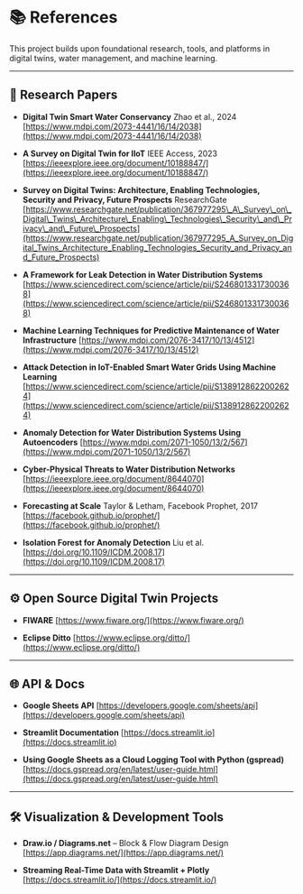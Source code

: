 # 📚 References

This project builds upon foundational research, tools, and platforms in digital twins, water management, and machine learning.

---

## 🧪 Research Papers

* **Digital Twin Smart Water Conservancy**
  Zhao et al., 2024
  [https://www.mdpi.com/2073-4441/16/14/2038](https://www.mdpi.com/2073-4441/16/14/2038)

* **A Survey on Digital Twin for IIoT**
  IEEE Access, 2023
  [https://ieeexplore.ieee.org/document/10188847/](https://ieeexplore.ieee.org/document/10188847/)

* **Survey on Digital Twins: Architecture, Enabling Technologies, Security and Privacy, Future Prospects**
  ResearchGate
  [https://www.researchgate.net/publication/367977295\_A\_Survey\_on\_Digital\_Twins\_Architecture\_Enabling\_Technologies\_Security\_and\_Privacy\_and\_Future\_Prospects](https://www.researchgate.net/publication/367977295_A_Survey_on_Digital_Twins_Architecture_Enabling_Technologies_Security_and_Privacy_and_Future_Prospects)

* **A Framework for Leak Detection in Water Distribution Systems**
  [https://www.sciencedirect.com/science/article/pii/S2468013317300368](https://www.sciencedirect.com/science/article/pii/S2468013317300368)

* **Machine Learning Techniques for Predictive Maintenance of Water Infrastructure**
  [https://www.mdpi.com/2076-3417/10/13/4512](https://www.mdpi.com/2076-3417/10/13/4512)

* **Attack Detection in IoT-Enabled Smart Water Grids Using Machine Learning**
  [https://www.sciencedirect.com/science/article/pii/S1389128622002624](https://www.sciencedirect.com/science/article/pii/S1389128622002624)

* **Anomaly Detection for Water Distribution Systems Using Autoencoders**
  [https://www.mdpi.com/2071-1050/13/2/567](https://www.mdpi.com/2071-1050/13/2/567)

* **Cyber-Physical Threats to Water Distribution Networks**
  [https://ieeexplore.ieee.org/document/8644070](https://ieeexplore.ieee.org/document/8644070)

* **Forecasting at Scale**
  Taylor & Letham, Facebook Prophet, 2017
  [https://facebook.github.io/prophet/](https://facebook.github.io/prophet/)

* **Isolation Forest for Anomaly Detection**
  Liu et al.
  [https://doi.org/10.1109/ICDM.2008.17](https://doi.org/10.1109/ICDM.2008.17)

---

## ⚙️ Open Source Digital Twin Projects

* **FIWARE**
  [https://www.fiware.org/](https://www.fiware.org/)

* **Eclipse Ditto**
  [https://www.eclipse.org/ditto/](https://www.eclipse.org/ditto/)

---

## 🌐 API & Docs

* **Google Sheets API**
  [https://developers.google.com/sheets/api](https://developers.google.com/sheets/api)

* **Streamlit Documentation**
  [https://docs.streamlit.io](https://docs.streamlit.io)

* **Using Google Sheets as a Cloud Logging Tool with Python (gspread)**
  [https://docs.gspread.org/en/latest/user-guide.html](https://docs.gspread.org/en/latest/user-guide.html)

---

## 🛠️ Visualization & Development Tools

* **Draw\.io / Diagrams.net** – Block & Flow Diagram Design
  [https://app.diagrams.net/](https://app.diagrams.net/)

* **Streaming Real-Time Data with Streamlit + Plotly**
  [https://docs.streamlit.io/](https://docs.streamlit.io/)
